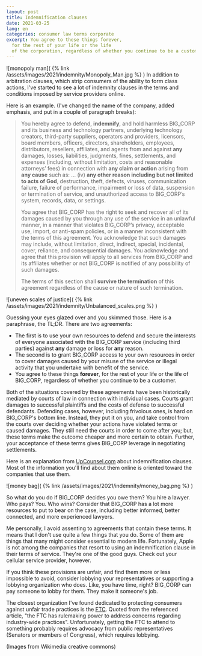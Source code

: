 ```yaml
---
layout: post
title: Indemnification clauses
date: 2021-03-25
lang: en
categories: consumer law terms corporate
excerpt: You agree to these things forever,
  for the rest of your life or the life
  of the corporation, regardless of whether you continue to be a customer.
---
```


![monopoly man](
  {% link /assets/images/2021/indemnity/Monopoly_Man.jpg %}
)
In addition to arbitration clauses, which strip consumers of the ability to
form class actions, I've started to see a lot of indemnity clauses in the
terms and conditions imposed by service providers online.

Here is an example. (I've changed the name of the company, added emphasis, and
put in a couple of paragraph breaks):

> You hereby agree to defend, **indemnify**, and hold harmless BIG_CORP and its
> business and technology partners, underlying technology creators, third-party
> suppliers, operators and providers, licensors, board members, officers,
> directors, shareholders, employees, distributors, resellers, affiliates, and
> agents from and against **any** damages, losses, liabilities, judgments, fines,
> settlements, and expenses (including, without limitation, costs and reasonable
> attorneys’ fees) in connection with **any claim or action** arising from **any cause**
> such as: ...
> (iv) **any other reason including but not limited to acts of God**, destruction,
> theft, defects, viruses, communication failure, failure of performance,
> impairment or loss of data, suspension or termination of service, and
> unauthorized access to BIG_CORP’s system, records, data, or settings.
>
> You agree
> that BIG_CORP has the right to seek and recover all of its damages caused by
> you through any use of the service in an unlawful manner, in a manner that
> violates BIG_CORP’s privacy, acceptable use, import, or anti-spam policies, or
> in a manner inconsistent with the terms of this agreement. You acknowledge that
> such damages may include, without limitation, direct, indirect, special,
> incidental, cover, reliance, and consequential damages. You acknowledge and
> agree that this provision will apply to all services from BIG_CORP and its
> affiliates whether or not BIG_CORP is notified of any possibility of such
> damages.
>
> The terms of this section shall **survive the termination** of this
> agreement regardless of the cause or nature of such termination.

![uneven scales of justice](
  {% link /assets/images/2021/indemnity/Unbalanced_scales.png %}
)

Guessing your eyes glazed over and you skimmed those. Here is a paraphrase,
the TL;DR. There are two agreements:
  - The first is to use your own
resources to defend and secure the interests of everyone associated with the
BIG_CORP service (including third parties) against **any** damage or loss for
**any** reason.
  - The second is to grant BIG_CORP access to your own resources in order to
cover damages caused by your misuse of the service or
illegal activity that you undertake with benefit of the service.
  - You agree to these things **forever**, for the rest of your life or the life
of BIG_CORP, regardless of whether you continue to be a customer.

Both of the situations covered by these agreements
have been historically mediated by courts of law in
connection with individual cases.
Courts grant damages to successful plaintiffs
and the costs of defense to successful defendants.
Defending cases, however, including frivolous
ones, is hard on BIG_CORP's bottom line. Instead, they put it on you, and
take control from the courts over deciding whether your actions have violated
terms or caused damages. They still need the courts in order to come after you; but,
these terms make the outcome cheaper and more certain to obtain.
Further, your acceptance of these terms gives BIG_CORP leverage in negotiating
settlements.

Here is an explanation from [UpCounsel.com][] about indemnification clauses.
Most of the information you'll find about them online is oriented toward the
companies that use them.

![money bag](
  {% link /assets/images/2021/indemnity/money_bag.png %}
)

So what do you do if BIG_CORP decides you owe them? You hire a lawyer. Who pays?
You. Who wins? Consider that BIG_CORP has a lot more resources to put to bear
on the case, including better informed, better connected, and more experienced
lawyers.

Me personally, I avoid assenting to agreements that contain these terms.
It means that I don't use quite a few things that you do. Some of them are
things that many might consider essential to modern life. Fortunately, Apple
is not among the companies that resort to using an indemnification clause in
their terms of service. They're one of the good guys. Check out your cellular
service provider, however.


If you think these provisions are unfair, and find them more or less impossible
to avoid, consider lobbying your representatives or supporting a lobbying
organization who does. Like, you have time, right? BIG_CORP can pay someone
to lobby for them. They make it someone's job.

The closest organization I've found dedicated to protecting consumers against
unfair trade practices is the [FTC][]. Quoted from the referenced article,
"the FTC has rulemaking power to address concerns regarding
industry-wide practices". Unfortunately, getting the FTC to attend to something
probably requires advocacy from public representatives
(Senators or members of Congress), which requires lobbying.

[UpCounsel.com]: https://www.upcounsel.com/indemnification-clause
  "UpCounsel explanation"

[FTC]: https://en.wikipedia.org/wiki/Federal_Trade_Commission
  "Federal Trade Commission"

(Images from Wikimedia creative commons)
